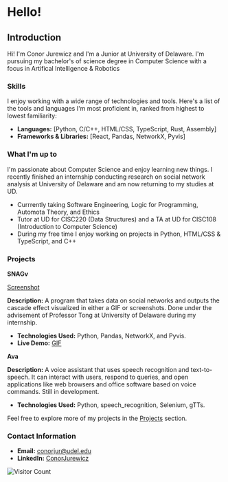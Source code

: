 # Hello!

## Introduction

Hi!
I'm Conor Jurewicz and I'm a Junior at University of Delaware. I'm pursuing my bachelor's 
of science degree in Computer Science with a focus in Artifical Intelligence & Robotics


### Skills

I enjoy working with a wide range of technologies and tools. Here's a list of the tools and languages I'm most proficient in, ranked from highest to lowest familiarity:

- **Languages:** [Python, C/C++, HTML/CSS, TypeScript, Rust, Assembly]
- **Frameworks & Libraries:** [React, Pandas, NetworkX, Pyvis]


### What I'm up to

I'm passionate about Computer Science and enjoy learning new things. 
I recently finished an internship conducting research on social network analysis at University of Delaware and am now returning to
my studies at UD.

- Currrently taking Software Engineering, Logic for Programming, Automota Theory, and Ethics
- Tutor at UD for CISC220 (Data Structures) and a TA at UD for CISC108 (Introduction to Computer Science)
- During my free time I enjoy working on projects in Python, HTML/CSS & TypeScript, and C++

### Projects

**SNAGv**

[Screenshot](https://media.discordapp.net/attachments/1018563295281688698/1123850154982789170/image.png?width=1218&height=1108)


**Description:** A program that takes data on social networks and outputs the cascade effect visualized
in either a GIF or screenshots. Done under the advisement of Professor Tong at University of Delaware
during my internship.

- **Technologies Used:** Python, Pandas, NetworkX, and Pyvis.
- **Live Demo:** [GIF](https://media.discordapp.net/attachments/1018563295281688698/1134156571723694100/sel_gif.gif?width=1410&height=754)


**Ava**


**Description:** A voice assistant that uses speech recognition and text-to-speech. 
It can interact with users, respond to queries, and open applications like web browsers and office software based on voice commands.
Still in development.

- **Technologies Used:** Python, speech_recognition, Selenium, gTTs.

Feel free to explore more of my projects in the [Projects](link_to_projects_page) section.



### Contact Information

- **Email:** [conorjur@udel.edu](mailto:conorjur@udel.edu)
- **LinkedIn:** [ConorJurewicz](https://www.linkedin.com/in/ConorJurewicz)

![Visitor Count](https://visitor-badge.glitch.me/badge?page_id=yourusername.yourusername)

<!---
ConorJurewicz/ConorJurewicz is a ✨ special ✨ repository because its `README.md` (this file) appears on your GitHub profile.
You can click the Preview link to take a look at your changes.
--->
